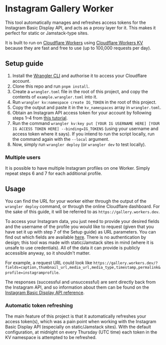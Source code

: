 # Instagram Gallery Worker

This tool automatically manages and refreshes access tokens for the Instagram Basic Display API, and acts as a proxy layer for it. This makes it perfect for static or Jamstack-type sites.

It is built to run on [Cloudflare Workers](https://workers.cloudflare.com/) using [Cloudflare Workers KV](https://developers.cloudflare.com/kv/) because they are fast and free to use (up to 100,000 requests per day).

## Setup guide

1. Install the [Wrangler CLI](https://developers.cloudflare.com/workers/wrangler/install-and-update/) and authorise it to access your Cloudflare account.
2. Clone this repo and run `pnpm install`.
3. Create a `wrangler.toml` file in the root of this project, and copy the contents of `example.wrangler.toml` into it.
4. Run `wrangler kv:namespace create IG_TOKEN` in the root of this project.
5. Copy the output and paste it in the `kv_namespaces` array in `wrangler.toml`.
6. Obtain an Instagram API access token for your account by following steps 1–4 from [this tutorial](https://docs.oceanwp.org/article/487-how-to-get-instagram-access-token).
7. Run the command `wrangler kv:key put [YOUR IG USERNAME HERE] [YOUR IG ACCESS TOKEN HERE] --binding=IG_TOKENS` (using your username and access token where it says). If you intend to run the script locally, run the command again with the `--local` argument.
8. Now, simply run `wrangler deploy` (or `wrangler dev` to test locally).

### Multiple users

It is possible to have multiple Instagram profiles on one Worker. Simply repeat steps 6 and 7 for each additional profile.

## Usage

You can find the URL for your worker either through the output of the `wrangler deploy` command, or through the online Cloudflare dashboard. For the sake of this guide, it will be referred to as `https://gallery.workers.dev`.

To access your Instagram data, you just need to provide your desired fields and the username of the profile you would like to request (given that you have set it up with step 7 of the Setup guide) as URL parameters. You can find out which fields are available [here](https://developers.facebook.com/docs/instagram-basic-display-api/reference/media#fields). There is no authentication by design; this tool was made with static/Jamstack sites in mind (where it is unsafe to use credentials). All of the data it can provide is publicly accessible anyway, so it shouldn't matter.

For example, a request URL could look like `https://gallery.workers.dev/?fields=caption,thumbnail_url,media_url,media_type,timestamp,permalink&profile=instagramprofile`.

The responses (successful and unsuccessful) are sent directly back from the Instagram API, and so information about them can be found on the [Instagram Basic Display API reference](https://developers.facebook.com/docs/instagram-basic-display-api/reference/media).

### Automatic token refreshing

The main feature of this project is that it automatically refreshes your access token(s), which was a pain point when working with the Instagram Basic Display API (especially on static/Jamstack sites). With the default configuration, at midnight on every Thursday (UTC time) each token in the KV namespace is attempted to be refreshed.
